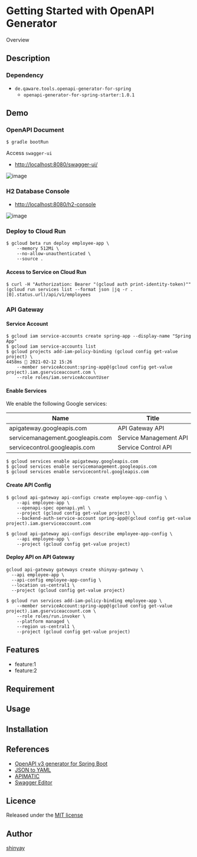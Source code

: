 # Getting Started with OpenAPI Generator

Overview

## Description
### Dependency
- `de.qaware.tools.openapi-generator-for-spring`
  - `openapi-generator-for-spring-starter:1.0.1`

## Demo
### OpenAPI Document
```shell script
$ gradle bootRun
```
Access `swagger-ui`
- [http://localhost:8080/swagger-ui/](http://localhost:8080/swagger-ui/)

![image](https://user-images.githubusercontent.com/3072734/107849543-497f3300-6e3f-11eb-8dc3-207e77bf9998.png)

### H2 Database Console
- [http://localhost:8080/h2-console](http://localhost:8080/h2-console)

![image](https://user-images.githubusercontent.com/3072734/107363278-41608400-6b1d-11eb-99d9-c280bf512f6f.png)

### Deploy to Cloud Run
```shell script
$ gcloud beta run deploy employee-app \
    --memory 512Mi \
    --no-allow-unauthenticated \
    --source .
```

#### Access to Service on Cloud Run
```shell script
$ curl -H "Authorization: Bearer "(gcloud auth print-identity-token)"" (gcloud run services list --format json |jq -r .[0].status.url)/api/v1/employees
```

### API Gateway
#### Service Account
```shell script
$ gcloud iam service-accounts create spring-app --display-name "Spring App"
$ gcloud iam service-accounts list
$ gcloud projects add-iam-policy-binding (gcloud config get-value project) \                                                                                                   4458ms  2021-02-12 15:26
    --member serviceAccount:spring-app@(gcloud config get-value project).iam.gserviceaccount.com \
    --role roles/iam.serviceAccountUser
```

#### Enable Services
We enable the following Google services:

|Name|Title|
|----|-----|
|apigateway.googleapis.com|API Gateway API|
|servicemanagement.googleapis.com|Service Management API|
|servicecontrol.googleapis.com|Service Control API|

```shell script
$ gcloud services enable apigateway.googleapis.com
$ gcloud services enable servicemanagement.googleapis.com
$ gcloud services enable servicecontrol.googleapis.com
```

#### Create API Config
```shell script
$ gcloud api-gateway api-configs create employee-app-config \
    --api employee-app \
    --openapi-spec openapi.yml \
    --project (gcloud config get-value project) \
    --backend-auth-service-account spring-app@(gcloud config get-value project).iam.gserviceaccount.com
```

```shell script
$ gcloud api-gateway api-configs describe employee-app-config \
    --api employee-app \
    --project (gcloud config get-value project)
```

#### Deploy API on API Gateway

```shell script
gcloud api-gateway gateways create shinyay-gateway \
  --api employee-app \
  --api-config employee-app-config \
  --location us-central1 \
  --project (gcloud config get-value project)
```

```shell script
$ gcloud run services add-iam-policy-binding employee-app \
    --member serviceAccount:spring-app@(gcloud config get-value project).iam.gserviceaccount.com \
    --role roles/run.invoker \
    --platform managed \
    --region us-central1 \
    --project (gcloud config get-value project)
```
## Features

- feature:1
- feature:2

## Requirement

## Usage

## Installation

## References
- [OpenAPI v3 generator for Spring Boot](https://github.com/qaware/openapi-generator-for-spring)
- [JSON to YAML](https://www.json2yaml.com/)
- [APIMATIC](https://www.apimatic.io/dashboard)
- [Swagger Editor](https://editor.swagger.io/)

## Licence

Released under the [MIT license](https://gist.githubusercontent.com/shinyay/56e54ee4c0e22db8211e05e70a63247e/raw/34c6fdd50d54aa8e23560c296424aeb61599aa71/LICENSE)

## Author

[shinyay](https://github.com/shinyay)
